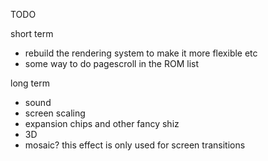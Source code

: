 TODO

short term

 * rebuild the rendering system to make it more flexible etc
 * some way to do pagescroll in the ROM list
 
long term

 * sound
 * screen scaling
 * expansion chips and other fancy shiz
 * 3D
 * mosaic? this effect is only used for screen transitions
 
